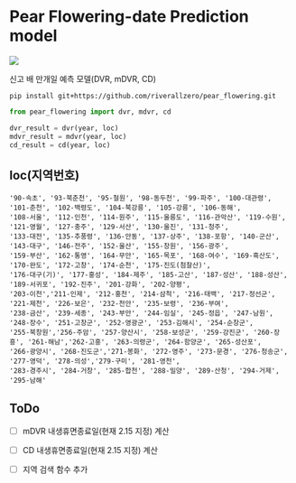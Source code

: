 # Pear Flowering-date Prediction model

![](https://github.com/riverallzero/pear_flowering/assets/93754504/c8a756ad-9bd2-4f7e-8994-c21e9aa878e3)

신고 배 만개일 예측 모델(DVR, mDVR, CD)

```pip install git+https://github.com/riverallzero/pear_flowering.git```

```python
from pear_flowering import dvr, mdvr, cd

dvr_result = dvr(year, loc) 
mdvr_result = mdvr(year, loc) 
cd_result = cd(year, loc) 
```

## loc(지역번호)

```
'90-속초', '93-북춘천', '95-철원', '98-동두천', '99-파주', '100-대관령', '101-춘천', '102-백령도', '104-북강릉', '105-강릉', '106-동해',
'108-서울', '112-인천', '114-원주', '115-울릉도', '116-관악산', '119-수원', '121-영월', '127-충주', '129-서산', '130-울진', '131-청주',
'133-대전', '135-추풍령', '136-안동', '137-상주', '138-포항', '140-군산', '143-대구', '146-전주', '152-울산', '155-창원', '156-광주',
'159-부산', '162-통영', '164-무안', '165-목포', '168-여수', '169-흑산도', '170-완도', '172-고창', '174-순천', '175-진도(첨찰산)',
'176-대구(기)', '177-홍성', '184-제주', '185-고산', '187-성산', '188-성산', '189-서귀포', '192-진주', '201-강화', '202-양평',
'203-이천','211-인제', '212-홍천', '214-삼척', '216-태백', '217-정선군', '221-제천', '226-보은', '232-천안', '235-보령', '236-부여',
'238-금산', '239-세종', '243-부안', '244-임실', '245-정읍', '247-남원', '248-장수', '251-고창군', '252-영광군', '253-김해시', '254-순창군',
'255-북창원','256-주암', '257-양산시', '258-보성군', '259-강진군', '260-장흥', '261-해남','262-고흥', '263-의령군', '264-함양군', '265-성산포',
'266-광양시', '268-진도군','271-봉화', '272-영주', '273-문경', '276-청송군', '277-영덕', '278-의성','279-구미', '281-영천',
'283-경주시', '284-거창', '285-합천', '288-밀양', '289-산청', '294-거제', '295-남해'
```

## ToDo
- [ ] mDVR 내생휴면종료일(현재 2.15 지정) 계산
- [ ] CD 내생휴면종료일(현재 2.15 지정) 계산
- [ ] 지역 검색 함수 추가
      

